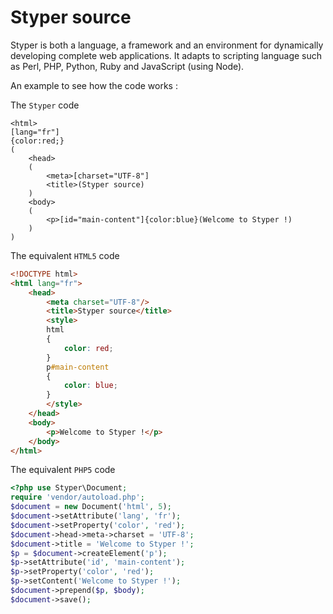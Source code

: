 # Styper source

Styper is both a language, a framework and an environment for dynamically
developing complete web applications. It adapts to scripting language
such as Perl, PHP, Python, Ruby and JavaScript (using Node).

An example to see how the code works :


The ```Styper``` code

```Styper
<html>
[lang="fr"]
{color:red;}
(
    <head>
    (
        <meta>[charset="UTF-8"]
        <title>(Styper source)
    )
    <body>
    (
        <p>[id="main-content"]{color:blue}(Welcome to Styper !)
    )
)
```


The equivalent ```HTML5``` code

```html
<!DOCTYPE html>
<html lang="fr">
    <head>
        <meta charset="UTF-8"/>
        <title>Styper source</title>
        <style>
        html
        {
            color: red;
        }
        p#main-content
        {
            color: blue;
        }
        </style>
    </head>
    <body>
        <p>Welcome to Styper !</p>
    </body>
</html>
```


The equivalent ```PHP5``` code

```php
<?php use Styper\Document;
require 'vendor/autoload.php';
$document = new Document('html', 5);
$document->setAttribute('lang', 'fr');
$document->setProperty('color', 'red');
$document->head->meta->charset = 'UTF-8';
$document->title = 'Welcome to Styper !';
$p = $document->createElement('p');
$p->setAttribute('id', 'main-content');
$p->setProperty('color', 'red');
$p->setContent('Welcome to Styper !');
$document->prepend($p, $body);
$document->save();
```